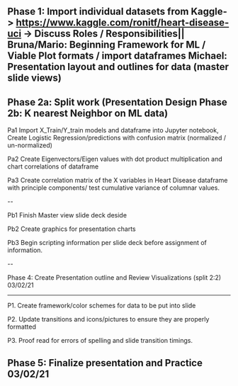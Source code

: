 

Phase 1: Import individual datasets from Kaggle-> https://www.kaggle.com/ronitf/heart-disease-uci -> Discuss Roles / Responsibilities||
Bruna/Mario: Beginning Framework for ML / Viable Plot formats / import dataframes
Michael: Presentation layout and outlines for data (master slide views)
--
Phase 2a: Split work (Presentation Design 
Phase 2b: K nearest Neighbor on ML data)
--
 Pa1 Import X_Train/Y_train models and dataframe into Jupyter notebook,
      Create Logistic Regression/predictions with confusion matrix (normalized / un-normalized)
 
 Pa2 Create Eigenvectors/Eigen values with dot product multiplication and chart correlations of dataframe
  
 <p> Pa3 Create correlation matrix of the X variables in Heart Disease dataframe with principle components/ test cumulative variance of columnar values. </P>
--

 Pb1 Finish Master view slide deck deside
  
 Pb2 Create graphics for presentation charts

 <p> Pb3 Begin scripting information per slide deck before assignment of information. </p>
--

Phase 4: Create Presentation outline and Review Visualizations (split 2:2) 03/02/21

---
 P1. Create framework/color schemes for data to be put into slide
 
 P2. Update transitions and icons/pictures to ensure they are properly formatted
 
 P3. Proof read for errors of spelling and slide transition timings.

Phase 5: Finalize presentation and Practice 03/02/21
----
